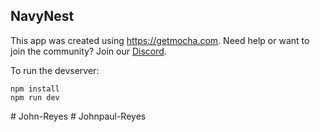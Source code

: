 ## NavyNest

This app was created using https://getmocha.com.
Need help or want to join the community? Join our [Discord](https://discord.gg/shDEGBSe2d).

To run the devserver:
```
npm install
npm run dev
```
#   J o h n - R e y e s  
 #   J o h n p a u l - R e y e s  
 